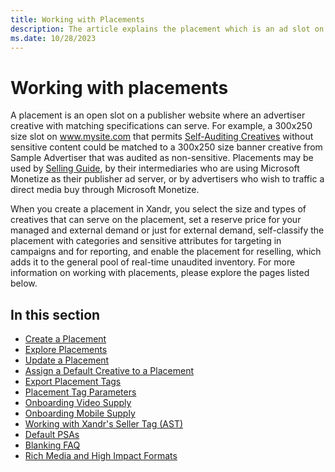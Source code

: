 ```yaml
---
title: Working with Placements
description: The article explains the placement which is an ad slot on a website where a matching advertiser creative can serve. 
ms.date: 10/28/2023
---
```


# Working with placements

A placement is an open slot on a publisher website where an advertiser creative with matching specifications can serve. For example, a 300x250 size slot on www.mysite.com that permits [Self-Auditing Creatives](self-auditing-creatives.md) without sensitive content could be matched to a 300x250 size banner creative from Sample Advertiser that was audited as non-sensitive. Placements may be used by [Selling Guide](selling-guide.md), by their intermediaries who are using Microsoft Monetize as their publisher ad server, or by advertisers who wish to traffic a direct media buy through Microsoft Monetize.

When you create a placement in Xandr, you select the size and types of creatives that can serve on the placement, set a
reserve price for your managed and external demand or just for external demand, self-classify the placement with categories and sensitive attributes for targeting in campaigns and for reporting, and enable the placement for reselling, which adds it to the general pool of real-time unaudited inventory. For more information on working with placements,
please explore the pages listed below.

## In this section

- [Create a Placement](create-a-placement.md)
- [Explore Placements](explore-placements.md)
- [Update a Placement](update-a-placement.md)
- [Assign a Default Creative to a Placement](assign-a-default-creative-to-a-placement.md)
- [Export Placement Tags](export-placement-tags.md)
- [Placement Tag Parameters](placement-tag-parameters.md)
- [Onboarding Video Supply](onboarding-video-supply.md)
- [Onboarding Mobile Supply](onboarding-mobile-supply.md)
- [Working with Xandr's Seller Tag (AST)](working-with-seller-tag.md)
- [Default PSAs](default-psas.md)
- [Blanking FAQ](blanking-faq.md)
- [Rich Media and High Impact Formats](rich-media-and-high-impact-formats.md)
